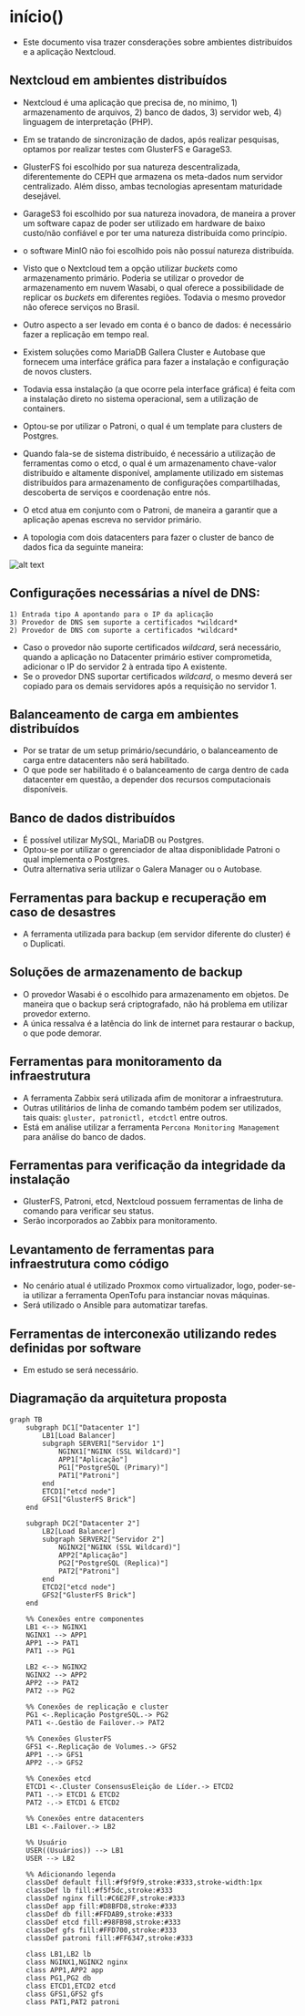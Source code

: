 # início()
- Este documento visa trazer consderações sobre ambientes distribuídos e a aplicação Nextcloud.


## Nextcloud em ambientes distribuídos
- Nextcloud é uma aplicação que precisa de, no mínimo, 1) armazenamento de arquivos, 2) banco de dados, 3) servidor web, 4) linguagem de interpretação (PHP).
- Em se tratando de sincronização de dados, após realizar pesquisas, optamos por realizar testes com GlusterFS e GarageS3.
- GlusterFS foi escolhido por sua natureza descentralizada, diferentemente do CEPH que armazena os meta-dados num servidor centralizado. Além disso, ambas tecnologias apresentam maturidade desejável.
- GarageS3 foi escolhido por sua natureza inovadora, de maneira a prover um software capaz de poder ser utilizado em hardware de baixo custo/não confiável e por ter uma natureza distribuída como princípio.
- o software MinIO não foi escolhido pois não possuí natureza distribuída.  
- Visto que o Nextcloud tem a opção utilizar *buckets* como armazenamento primário. Poderia se utilizar o provedor de armazenamento em nuvem Wasabi, o qual oferece a possibilidade de replicar os *buckets* em diferentes regiões. Todavia o mesmo provedor não oferece serviços no Brasil.

- Outro aspecto a ser levado em conta é o banco de dados: é necessário fazer a replicação em tempo real.
- Existem soluções como MariaDB Gallera Cluster e Autobase que fornecem uma interfáce gráfica para fazer a instalação e configuração de novos clusters.
- Todavia essa instalação (a que ocorre pela interface gráfica) é feita com a instalação direto no sistema operacional, sem a utilização de containers.
- Optou-se por utilizar o Patroni, o qual é um template para clusters de Postgres.

- Quando fala-se de sistema distribuído, é necessário a utilização de ferramentas como o etcd, o qual é um armazenamento chave-valor distribuído e altamente disponível, amplamente utilizado em sistemas distribuídos para armazenamento de configurações compartilhadas, descoberta de serviços e coordenação entre nós. 
- O etcd atua em conjunto com o Patroni, de maneira a garantir que a aplicação apenas escreva no servidor primário.

- A topologia com dois datacenters para fazer o cluster de banco de dados fica da seguinte maneira:

![alt text](image.png)


## Configurações necessárias a nível de DNS:
    1) Entrada tipo A apontando para o IP da aplicação
    3) Provedor de DNS sem suporte a certificados *wildcard*
    2) Provedor de DNS com suporte a certificados *wildcard*

- Caso o provedor não suporte certificados *wildcard*, será necessário, quando a aplicação no Datacenter primário estiver comprometida, adicionar o IP do servidor 2 à entrada tipo A existente.
- Se o provedor DNS suportar certificados *wildcard*, o mesmo deverá ser copiado para os demais servidores após a requisição no servidor 1.

## Balanceamento de carga em ambientes distribuídos
- Por se tratar de um setup primário/secundário, o balanceamento de carga entre datacenters não será habilitado.
- O que pode ser habilitado é o balanceamento de carga dentro de cada datacenter em questão, a depender dos recursos computacionais disponíveis.

## Banco de dados distribuídos
- É possível utilizar MySQL, MariaDB ou Postgres. 
- Optou-se por utilizar o gerenciador de altaa disponiblidade Patroni o qual implementa o Postgres.
- Outra alternativa seria utilizar o Galera Manager ou o Autobase.

## Ferramentas para backup e recuperação em caso de desastres
- A ferramenta utilizada para backup (em servidor diferente do cluster) é o Duplicati.

## Soluções de armazenamento de backup
- O provedor Wasabi é o escolhido para armazenamento em objetos. De maneira que o backup será criptografado, não há problema em utilizar provedor externo.
- A única ressalva é a latência do link de internet para restaurar o backup, o que pode demorar.

## Ferramentas para monitoramento da infraestrutura
- A ferramenta Zabbix será utilizada afim de monitorar a infraestrutura.
- Outras utilitários de linha de comando também podem ser utilizados, tais quais: `gluster, patronictl, etcdctl` entre outros.
- Está em análise utilizar a ferramenta `Percona Monitoring Management` para análise do banco de dados.

## Ferramentas para verificação da integridade da instalação
- GlusterFS, Patroni, etcd, Nextcloud possuem ferramentas de linha de comando para verificar seu status.
- Serão incorporados ao Zabbix para monitoramento.

## Levantamento de ferramentas para infraestrutura como código
- No cenário atual é utilizado Proxmox como virtualizador, logo, poder-se-ia utilizar a ferramenta OpenTofu para instanciar novas máquinas.
- Será utilizado o Ansible para automatizar tarefas.

## Ferramentas de interconexão utilizando redes definidas por software
- Em estudo se será necessário.

## Diagramação da arquitetura proposta

```mermaid
graph TB
    subgraph DC1["Datacenter 1"]
        LB1[Load Balancer]
        subgraph SERVER1["Servidor 1"]
            NGINX1["NGINX (SSL Wildcard)"]
            APP1["Aplicação"]
            PG1["PostgreSQL (Primary)"]
            PAT1["Patroni"]
        end
        ETCD1["etcd node"]
        GFS1["GlusterFS Brick"]
    end

    subgraph DC2["Datacenter 2"]
        LB2[Load Balancer]
        subgraph SERVER2["Servidor 2"]
            NGINX2["NGINX (SSL Wildcard)"]
            APP2["Aplicação"]
            PG2["PostgreSQL (Replica)"]
            PAT2["Patroni"]
        end
        ETCD2["etcd node"]
        GFS2["GlusterFS Brick"]
    end

    %% Conexões entre componentes
    LB1 <--> NGINX1
    NGINX1 --> APP1
    APP1 --> PAT1
    PAT1 --> PG1
    
    LB2 <--> NGINX2
    NGINX2 --> APP2
    APP2 --> PAT2
    PAT2 --> PG2

    %% Conexões de replicação e cluster
    PG1 <-.Replicação PostgreSQL.-> PG2
    PAT1 <-.Gestão de Failover.-> PAT2
    
    %% Conexões GlusterFS
    GFS1 <-.Replicação de Volumes.-> GFS2
    APP1 -.-> GFS1
    APP2 -.-> GFS2
    
    %% Conexões etcd
    ETCD1 <-.Cluster ConsensusEleição de Líder.-> ETCD2
    PAT1 -.-> ETCD1 & ETCD2
    PAT2 -.-> ETCD1 & ETCD2
    
    %% Conexões entre datacenters
    LB1 <-.Failover.-> LB2
    
    %% Usuário
    USER((Usuários)) --> LB1
    USER --> LB2
    
    %% Adicionando legenda
    classDef default fill:#f9f9f9,stroke:#333,stroke-width:1px
    classDef lb fill:#f5f5dc,stroke:#333
    classDef nginx fill:#C6E2FF,stroke:#333
    classDef app fill:#D8BFD8,stroke:#333
    classDef db fill:#FFDAB9,stroke:#333
    classDef etcd fill:#98FB98,stroke:#333
    classDef gfs fill:#FFD700,stroke:#333
    classDef patroni fill:#FF6347,stroke:#333
    
    class LB1,LB2 lb
    class NGINX1,NGINX2 nginx
    class APP1,APP2 app
    class PG1,PG2 db
    class ETCD1,ETCD2 etcd
    class GFS1,GFS2 gfs
    class PAT1,PAT2 patroni
```

